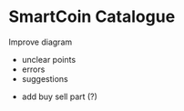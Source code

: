 # SmartCoin Catalogue

Improve diagram
- unclear points
- errors
- suggestions
+ add buy sell part (?)

